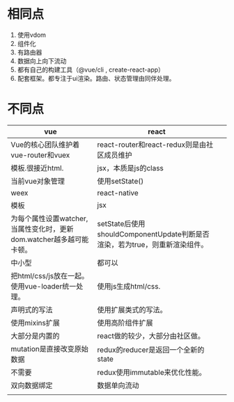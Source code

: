 # 相同点

1. 使用vdom
2. 组件化
3. 有路由器
4. 数据向上向下流动
5. 都有自己的构建工具（@vue/cli , create-react-app）
6. 配套框架。都专注于ui渲染。路由、状态管理由同伴处理。

# 不同点

|vue|react||
|-|-|-|
|Vue的核心团队维护着vue-router和vuex|react-router和react-redux则是由社区成员维护||
|模板.很接近html.|jsx，本质是js的class||
|当前vue对象管理|使用setState()||
|weex|react-native||
|模板|jsx||
|为每个属性设置watcher,当属性变化时，更新dom.watcher越多越可能卡顿。|setState后使用shouldComponentUpdate判断是否渲染，若为true，则重新渲染组件。||
|中小型|都可以||
|把html/css/js放在一起。使用vue-loader统一处理。|使用js生成html/css.||
|声明式的写法|使用扩展类式的写法。||
|使用mixins扩展|使用高阶组件扩展||
|大部分是内置的|react做的较少，大部分由社区做。||
|mutation是直接改变原始数据|redux的reducer是返回一个全新的state||
|不需要|redux使用immutable来优化性能。||
|双向数据绑定|数据单向流动||
||||